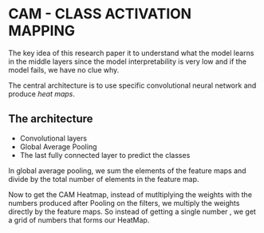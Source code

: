 # CAM - CLASS ACTIVATION MAPPING
The key idea of this research paper it to understand what the
model learns in the middle layers since the model interpretability
is very low and if the model fails, we have no clue why.

The central architecture is to use specific convolutional
neural network and produce *heat maps*.

## The architecture 
* Convolutional layers
* Global Average Pooling
* The last fully connected layer to predict the classes

In global average pooling, we sum the elements of the feature maps and divide by the total number of elements in the feature map.

Now to get the CAM Heatmap, instead of mutltiplying the weights with the numbers produced after Pooling on the filters, we multiply the weights directly by the feature maps. So instead of getting a single number , we get a grid of numbers that forms our HeatMap.
